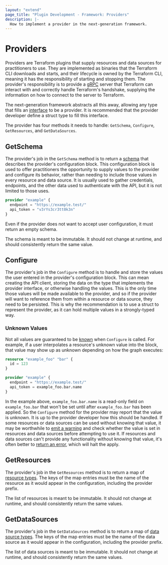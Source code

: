 ```yaml
---
layout: "extend"
page_title: "Plugin Development - Framework: Providers"
description: |-
  How to implement a provider in the next-generation framework.
---
```


# Providers

Providers are Terraform plugins that supply resources and data sources for
practitioners to use. They are implemented as binaries that the Terraform CLI
downloads and starts, and their lifecycle is owned by the Terraform CLI,
meaning it has the responsibility of starting and stopping them. The provider's
responsibility is to provide a [gRPC](https://grpc.io) server that Terraform
can interact with and correctly handle Terraform's handshake, supplying the
information on how to connect to the server to Terraform.

The next-generation framework abstracts all this away, allowing any type that
fills an
[interface](https://pkg.go.dev/github.com/hashicorp/terraform-plugin-framework/tfsdk#Provider)
to be a provider. It is recommended that the provider developer define a struct
type to fill this interface.

The provider has four methods it needs to handle: `GetSchema`, `Configure`,
`GetResources`, and `GetDataSources`.

## GetSchema

The provider's job in the `GetSchema` method is to return a
[schema](/docs/plugin/framework/schema.html) that describes the provider's
configuration block. This configuration block is used to offer practitioners
the opportunity to supply values to the provider and configure its behavior,
rather than needing to include those values in every resource and data source.
It is usually used to gather credentials, endpoints, and the other data used to
authenticate with the API, but it is not limited to those uses.

```tf
provider "example" {
  endpoint = "https://example.test/"
  api_token = "v3rYs3cr3tt0k3n"
}
```

Even if the provider does not want to accept user configuration, it must return
an empty schema.

The schema is meant to be immutable. It should not change at runtime, and
should consistently return the same value.

## Configure

The provider's job in the `Configure` method is to handle and store the values
the user entered in the provider's configuration block. This can mean creating
the API client, storing the data on the type that implements the provider
interface, or otherwise handling the values. This is the only time those values
will be made available to the provider, and so if the provider will want to
reference them from within a resource or data source, they need to be
persisted. This is why the recommendation is to use a struct to represent the
provider, as it can hold multiple values in a strongly-typed way.

### Unknown Values

Not all values are guaranteed to be
[known](/docs/plugin/framework/types.html#unknown) when `Configure` is called.
For example, if a user interpolates a resource's unknown value into the block,
that value may show up as unknown depending on how the graph executes:

```tf
resource "example_foo" "bar" {
  id = 123
}

provider "example" {
  endpoint = "https://example.test/"
  api_token = example_foo.bar.name
}
```

In the example above, `example_foo.bar.name` is a read-only field on
`example_foo.bar` that won't be set until after `example_foo.bar` has been
applied. So the `Configure` method for the provider may report that the value
is unknown. It is up to the provider developer how this should be handled. If
some resources or data sources can be used without knowing that value, it may
be worthwhile to [emit a warning](/docs/plugin/framework/diagnostics.html) and
check whether the value is set in resources and data sources before attempting
to use it. If resources and data sources can't provide any functionality
without knowing that value, it's often better to [return an
error](/docs/plugin/framework/diagnostics.html), which will halt the apply.

## GetResources

The provider's job in the `GetResources` method is to return a map of [resource
types](/docs/plugin/framework/resources.html#resource-types). The keys of the
map entries must be the name of the resource as it would appear in the
configuration, including the provider prefix.

The list of resources is meant to be immutable. It should not change at
runtime, and should consistently return the same values.

## GetDataSources

The provider's job in the `GetDataSources` method is to return a map of [data
source types](/docs/plugin/framework/data-sources.html#data-source-types). The
keys of the map entries must be the name of the data source as it would appear
in the configuration, including the provider prefix.

The list of data sources is meant to be immutable. It should not change at
runtime, and should consistently return the same values.
